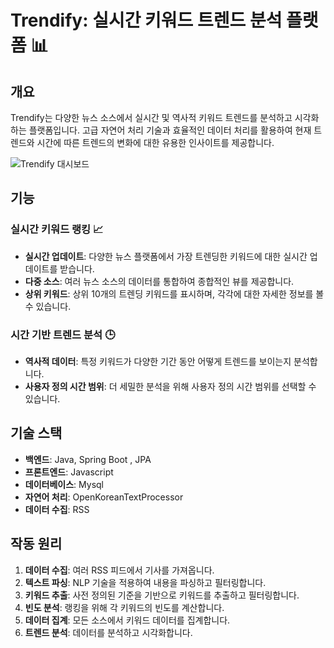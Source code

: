 # Trendify: 실시간 키워드 트렌드 분석 플랫폼 📊

## 개요

Trendify는 다양한 뉴스 소스에서 실시간 및 역사적 키워드 트렌드를 분석하고 시각화하는 플랫폼입니다. 고급 자연어 처리 기술과 효율적인 데이터 처리를 활용하여 현재 트렌드와 시간에 따른 트렌드의 변화에 대한 유용한 인사이트를 제공합니다.

![Trendify 대시보드](dashboard-screenshot.png)

## 기능

### 실시간 키워드 랭킹 📈

- **실시간 업데이트**: 다양한 뉴스 플랫폼에서 가장 트렌딩한 키워드에 대한 실시간 업데이트를 받습니다.
- **다중 소스**: 여러 뉴스 소스의 데이터를 통합하여 종합적인 뷰를 제공합니다.
- **상위 키워드**: 상위 10개의 트렌딩 키워드를 표시하며, 각각에 대한 자세한 정보를 볼 수 있습니다.

### 시간 기반 트렌드 분석 🕒

- **역사적 데이터**: 특정 키워드가 다양한 기간 동안 어떻게 트렌드를 보이는지 분석합니다.
- **사용자 정의 시간 범위**: 더 세밀한 분석을 위해 사용자 정의 시간 범위를 선택할 수 있습니다.

## 기술 스택

- **백엔드**: Java, Spring Boot , JPA 
- **프론트엔드**: Javascript
- **데이터베이스**: Mysql 
- **자연어 처리**: OpenKoreanTextProcessor
- **데이터 수집**: RSS 

## 작동 원리

1. **데이터 수집**: 여러 RSS 피드에서 기사를 가져옵니다.
2. **텍스트 파싱**: NLP 기술을 적용하여 내용을 파싱하고 필터링합니다.
3. **키워드 추출**: 사전 정의된 기준을 기반으로 키워드를 추출하고 필터링합니다.
4. **빈도 분석**: 랭킹을 위해 각 키워드의 빈도를 계산합니다.
5. **데이터 집계**: 모든 소스에서 키워드 데이터를 집계합니다.
6. **트렌드 분석**: 데이터를 분석하고 시각화합니다.

